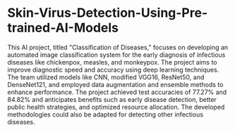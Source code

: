 # Skin-Virus-Detection-Using-Pre-trained-AI-Models
This AI project, titled "Classification of Diseases," focuses on developing an automated image classification system for the early diagnosis of infectious diseases like chickenpox, measles, and monkeypox. The project aims to improve diagnostic speed and accuracy using deep learning techniques. The team utilized models like CNN, modified VGG16, ResNet50, and DenseNet121, and employed data augmentation and ensemble methods to enhance performance. The project achieved test accuracies of 77.27% and 84.82% and anticipates benefits such as early disease detection, better public health strategies, and optimized resource allocation. The developed methodologies could also be adapted for detecting other infectious diseases.
